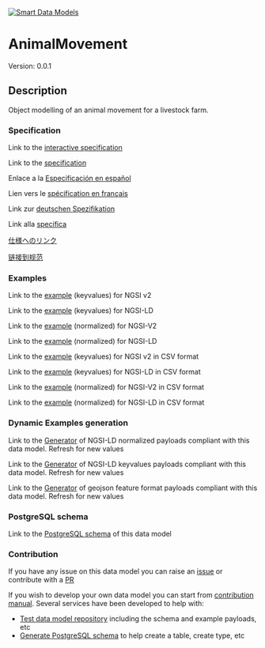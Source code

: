 [![Smart Data Models](https://smartdatamodels.org/wp-content/uploads/2022/01/SmartDataModels_logo.png "Logo")](https://smartdatamodels.org)
# AnimalMovement
Version: 0.0.1

## Description 

Object modelling of an animal movement for a livestock farm.
### Specification

Link to the [interactive specification](https://swagger.lab.fiware.org/?url=https://smart-data-models.github.io/dataModel.Agrifood/AnimalMovement/swagger.yaml)

Link to the [specification](https://github.com/smart-data-models/dataModel.Agrifood/blob/master/AnimalMovement/doc/spec.md)

Enlace a la [Especificación en español](https://github.com/smart-data-models/dataModel.Agrifood/blob/master/AnimalMovement/doc/spec_ES.md)

Lien vers le [spécification en français](https://github.com/smart-data-models/dataModel.Agrifood/blob/master/AnimalMovement/doc/spec_FR.md)

Link zur [deutschen Spezifikation](https://github.com/smart-data-models/dataModel.Agrifood/blob/master/AnimalMovement/doc/spec_DE.md)

Link alla [specifica](https://github.com/smart-data-models/dataModel.Agrifood/blob/master/AnimalMovement/doc/spec_IT.md)

[仕様へのリンク](https://github.com/smart-data-models/dataModel.Agrifood/blob/master/AnimalMovement/doc/spec_JA.md)

[链接到规范](https://github.com/smart-data-models/dataModel.Agrifood/blob/master/AnimalMovement/doc/spec_ZH.md)
### Examples

Link to the [example](https://smart-data-models.github.io/dataModel.Agrifood/AnimalMovement/examples/example.json) (keyvalues) for NGSI v2

Link to the [example](https://smart-data-models.github.io/dataModel.Agrifood/AnimalMovement/examples/example.jsonld) (keyvalues) for NGSI-LD

Link to the [example](https://smart-data-models.github.io/dataModel.Agrifood/AnimalMovement/examples/example-normalized.json) (normalized) for NGSI-V2

Link to the [example](https://smart-data-models.github.io/dataModel.Agrifood/AnimalMovement/examples/example-normalized.jsonld) (normalized) for NGSI-LD

Link to the [example](https://github.com/smart-data-models/dataModel.Agrifood/blob/master/AnimalMovement/examples/example.json.csv) (keyvalues) for NGSI v2 in CSV format

Link to the [example](https://github.com/smart-data-models/dataModel.Agrifood/blob/master/AnimalMovement/examples/example.jsonld.csv) (keyvalues) for NGSI-LD in CSV format

Link to the [example](https://github.com/smart-data-models/dataModel.Agrifood/blob/master/AnimalMovement/examples/example-normalized.json.csv) (normalized) for NGSI-V2 in CSV format

Link to the [example](https://github.com/smart-data-models/dataModel.Agrifood/blob/master/AnimalMovement/examples/example-normalized.jsonld.csv) (normalized) for NGSI-LD in CSV format
### Dynamic Examples generation

Link to the [Generator](https://smartdatamodels.org/extra/ngsi-ld_generator.php?schemaUrl=https://raw.githubusercontent.com/smart-data-models/dataModel.Agrifood/master/AnimalMovement/schema.json&email=info@smartdatamodels.org) of NGSI-LD normalized payloads compliant with this data model. Refresh for new values

Link to the [Generator](https://smartdatamodels.org/extra/ngsi-ld_generator_keyvalues.php?schemaUrl=https://raw.githubusercontent.com/smart-data-models/dataModel.Agrifood/master/AnimalMovement/schema.json&email=info@smartdatamodels.org) of NGSI-LD keyvalues payloads compliant with this data model. Refresh for new values

Link to the [Generator](https://smartdatamodels.org/extra/geojson_features_generator.php?schemaUrl=https://raw.githubusercontent.com/smart-data-models/dataModel.Agrifood/master/AnimalMovement/schema.json&email=info@smartdatamodels.org) of geojson feature format payloads compliant with this data model. Refresh for new values
### PostgreSQL schema

Link to the [PostgreSQL schema](https://github.com/smart-data-models/dataModel.Agrifood/blob/master/AnimalMovement/schema.sql) of this data model
### Contribution

 If you have any issue on this data model you can raise an [issue](https://github.com/smart-data-models/dataModel.Agrifood/issues)  or contribute with a [PR](https://github.com/smart-data-models/dataModel.Agrifood/pulls)

 If you wish to develop your own data model you can start from [contribution manual](https://bit.ly/contribution_manual). Several services have been developed to help with: 
 - [Test data model repository](https://smartdatamodels.org/index.php/data-models-contribution-api/) including the schema and example payloads, etc
 - [Generate PostgreSQL schema](https://smartdatamodels.org/index.php/sql-service/) to help create a table, create type, etc